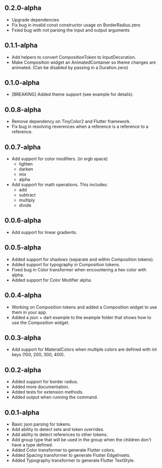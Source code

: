 ## 0.2.0-alpha

- Upgrade dependencies
- Fix bug in invalid const constructor usage on BorderRadius.zero
- Fxied bug with not parsing the input and output arguments

## 0.1.1-alpha

- Add helpers to convert CompositionToken to InputDecoration.
- Make Composition widget an AnimatedContainer so theme changes are animated. (Can be disabled by passing in a Duration.zero)

## 0.1.0-alpha

- [BREAKING] Added theme support (see example for details).

## 0.0.8-alpha

- Remove dependency on TinyColor2 and Flutter framework.
- Fix bug in resolving reverences when a reference is a reference to a reference.

## 0.0.7-alpha

- Add support for color modifiers. (in srgb space)
  - lighten
  - darken
  - mix
  - alpha
- Add support for math operations. This includes:
  - add
  - subtract
  - multiply
  - divide

## 0.0.6-alpha

- Add support for linear gradients.

## 0.0.5-alpha

- Added support for shadows (separate and within Composition tokens).
- Added support for typography in Composition tokens.
- Fixed bug in Color transformer when encountering a hex color with alpha.
- Added support for Color Modifier alpha.

## 0.0.4-alpha

- Working on Composition tokens and added a Composition widget to use them in your app.
- Added a json + dart example to the example folder that shows how to use the Composition widget.

## 0.0.3-alpha

- Add support for MaterialColors when multiple colors are defined with int keys (100, 200, 300, 400).

## 0.0.2-alpha

- Added support for border radius.
- Added more documentation.
- Added tests for extension methods.
- Added output when running the command.

## 0.0.1-alpha

- Basic json parsing for tokens.
- Add ability to detect sets and token overrides.
- Add ability to detect references to other tokens.
- Add group type that will be used in the group when the children don't have a type defined.
- Added Color transformer to generate Flutter colors.
- Added Spacing transformer to generate Flutter EdgeInsets.
- Added Typography transformer to generate Flutter TextStyle.
